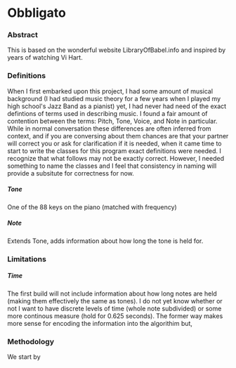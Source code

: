 # Obbligato
### Abstract
This is based on the wonderful website LibraryOfBabel.info and inspired by years of watching Vi Hart.

### Definitions
When I first embarked upon this project, I had some amount of musical background (I had studied music theory for a few years when I played my high school's Jazz Band as a pianist) yet, I had never had need of the exact defintions of terms used in describing music. I found a fair amount of contention between the terms: Pitch, Tone, Voice, and Note in particular.
While in normal conversation these differences are often inferred from context, and if you are conversing about them chances are that your partner will correct you or ask for clarification if it is needed, when it came time to start to write the classes for this program exact definitions were needed.
I recognize that what follows may not be exactly correct. However, I needed something to name the classes and I feel that consistency in naming will provide a subsitute for correctness for now.

##### Tone
One of the 88 keys on the piano (matched with frequency)
##### Note
Extends Tone, adds information about how long the tone is held for.

### Limitations
##### Time
The first build will not include information about how long notes are held (making them effectively the same as tones). I do not yet know whether or not I want to have discrete levels of time (whole note subdivided) or some more continous measure (hold for 0.625 seconds). The former way makes more sense for encoding the information into the algorithim but,
###
### Methodology
We start by

